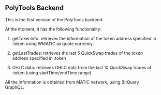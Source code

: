 PolyTools Backend
-----------------

This is the first version of the PolyTools backend.

At the moment, it has the following functionality:

1. getTokenInfo: retrieves the information of the token address specified in :token using WMATIC as quote currency.

2. getLastTrades: retrieves the last 5 QuickSwap trades of the token address specified in :token

3. OHLC data: retrieves OHLC data from the last 10 QuickSwap trades of :token (using startTime/endTime range)

All the information is obtained from MATIC network, using BitQuery GraphQL.